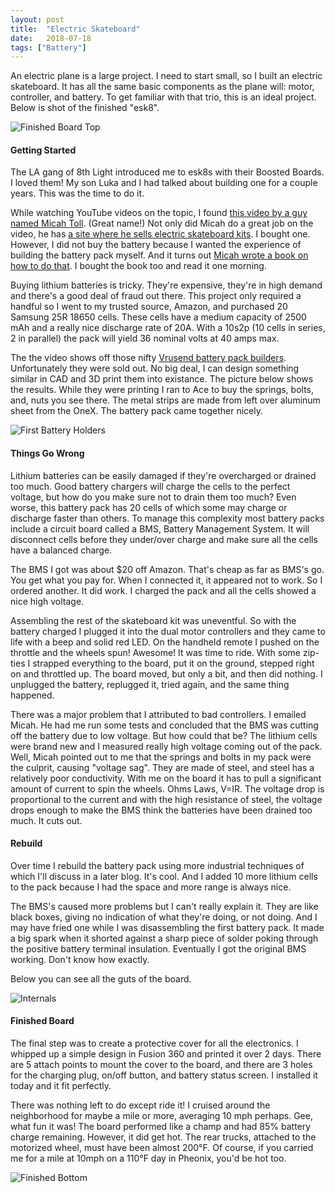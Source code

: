 ```yaml
---
layout: post
title:  "Electric Skateboard"
date:   2018-07-18 
tags: ["Battery"]
---
```


An electric plane is a large project.  I need to start small, so I built an electric skateboard.  It has all the same basic components as the plane will: motor, controller, and battery. To get familiar with that trio, this is an ideal project.  Below is shot of the finished "esk8". 

![Finished Board Top](/eflight/img/2018-07-18/1.jpg)

#### Getting Started

The LA gang of 8th Light introduced me to esk8s with their Boosted Boards.  I loved them!  My son Luka and I had talked about building one for a couple years.  This was the time to do it.

While watching YouTube videos on the topic, I found [this video by a guy named Micah Toll](https://www.youtube.com/watch?v=1D90heZ8z4s).  (Great name!)  Not only did Micah do a great job on the video, he has [a site where he sells electric skateboard kits](http://www.electricskateboardparts.com/). I bought one.  However, I did not buy the battery because I wanted the experience of building the battery pack myself.  And it turns out [Micah wrote a book on how to do that](https://www.amazon.com/DIY-Lithium-Batteries-Build-Battery/dp/0989906701/ref=sr_1_1?ie=UTF8&qid=1531974163&sr=8-1&keywords=Micah+Toll).  I bought the book too and read it one morning.    

Buying lithium batteries is tricky.  They're expensive, they're in high demand and there's a good deal of fraud out there.  This project only required a handful so I went to my trusted source, Amazon, and purchased 20 Samsung 25R 18650 cells.  These cells have a medium capacity of 2500 mAh and a really nice discharge rate of 20A.  With a 10s2p (10 cells in series, 2 in parallel) the pack will yield 36 nominal volts at 40 amps max.

The the video shows off those nifty [Vrusend battery pack builders](https://vruzend.com/).  Unfortunately they were sold out.  No big deal, I can design something similar in CAD and 3D print them into existance.  The picture below shows the results.  While they were printing I ran to Ace to buy the springs, bolts, and, nuts you see there.  The metal strips are made from left over aluminum sheet from the OneX.  The battery pack came together nicely. 

![First Battery Holders](/eflight/img/2018-07-18/2.jpg)

#### Things Go Wrong

Lithium batteries can be easily damaged if they're overcharged or drained too much.  Good battery chargers will charge the cells to the perfect voltage, but how do you make sure not to drain them too much?  Even worse, this battery pack has 20 cells of which some may charge or discharge faster than others.  To manage this complexity most battery packs include a circuit board called a BMS, Battery Management System.  It will disconnect cells before they under/over charge and make sure all the cells have a balanced charge.  

The BMS I got was about $20 off Amazon.  That's cheap as far as BMS's go.  You get what you pay for.  When I connected it, it appeared not to work.  So I ordered another.  It did work.  I charged the pack and all the cells showed a nice high voltage. 

Assembling the rest of the skateboard kit was uneventful.  So with the battery charged I plugged it into the dual motor controllers and they came to life with a beep and solid red LED.  On the handheld remote I pushed on the throttle and the wheels spun!  Awesome!  It was time to ride.  With some zip-ties I strapped everything to the board, put it on the ground, stepped right on and throttled up.  The board moved, but only a bit, and then did nothing.  I unplugged the battery, replugged it, tried again, and the same thing happened.  

There was a major problem that I attributed to bad controllers.  I emailed Micah.  He had me run some tests and concluded that the BMS was cutting off the battery due to low voltage.  But how could that be?  The lithium cells were brand new and I measured really high voltage coming out of the pack.  Well, Micah pointed out to me that the springs and bolts in my pack were the culprit, causing "voltage sag".  They are made of steel, and steel has a relatively poor conductivity.  With me on the board it has to pull a significant amount of current to spin the wheels.  Ohms Laws, V=IR.  The voltage drop is proportional to the current and with the high resistance of steel, the voltage drops enough to make the BMS think the batteries have been drained too much.  It cuts out.

#### Rebuild

Over time I rebuild the battery pack using more industrial techniques of which I'll discuss in a later blog.  It's cool.  And I added 10 more lithium cells to the pack because I had the space and more range is always nice. 
      
The BMS's caused more problems but I can't really explain it.  They are like black boxes, giving no indication of what they're doing, or not doing.  And I may have fried one while I was disassembling the first battery pack.  It made a big spark when it shorted against a sharp piece of solder poking through the positive battery terminal insulation.  Eventually I got the original BMS working.  Don't know how exactly.

Below you can see all the guts of the board.         

![Internals](/eflight/img/2018-07-18/3.jpg)

#### Finished Board

The final step was to create a protective cover for all the electronics.  I whipped up a simple design in Fusion 360 and printed it over 2 days.  There are 5 attach points to mount the cover to the board, and there are 3 holes for the charging plug, on/off button, and battery status screen.  I installed it today and it fit perfectly.

There was nothing left to do except ride it!  I cruised around the neighborhood for maybe a mile or more, averaging 10 mph perhaps.  Gee, what fun it was!  The board performed like a champ and had 85% battery charge remaining.  However, it did get hot.  The rear trucks, attached to the motorized wheel, must have been almost 200°F.  Of course, if you carried me for a mile at 10mph on a 110°F day in Pheonix, you'd be hot too.

![Finished Bottom](/eflight/img/2018-07-18/4.jpg)
